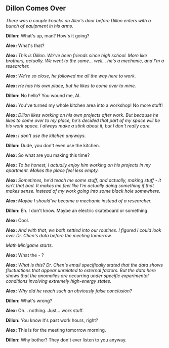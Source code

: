 Dillon Comes Over
---
*There was a couple knocks on Alex's door before Dillon enters with a bunch of equipment in his arms.*

**Dillon:** What's up, man? How's it going?

**Alex:** What's that?

**Alex:** *This is Dillon. We've been friends since high school. More like brothers, actually. We went to the same... well... he's a mechanic, and I'm a researcher.*

**Alex:** *We're so close, he followed me all the way here to work.*

**Alex:** *He has his own place, but he likes to come over to mine.*

**Dillon:** No hello? You wound me, Al.

**Alex:** You've turned my whole kitchen area into a workshop! No more stuff!

**Alex:** *Dillon likes working on his own projects after work. But because he likes to come over to my place, he's decided that part of my space will be his work space. I always make a stink about it, but I don't really care.*

**Alex:** *I don't use the kitchen anyways.*

**Dillon:** Dude, you don't even use the kitchen.

**Alex:** So what are you making this time?

**Alex:** *To be honest, I actually enjoy him working on his projects in my apartment. Makes the place feel less empty.*

**Alex:** *Sometimes, he'd teach me some stuff, and actually, making stuff - it isn't that bad. It makes me feel like I'm actually doing something if that makes sense. Instead of my work going into some black hole somewhere.*

**Alex:** *Maybe I should've become a mechanic instead of a researcher.*

**Dillon:** Eh. I don't know. Maybe an electric skateboard or something.

**Alex:** Cool.

**Alex:** *And with that, we both settled into our routines. I figured I could look over Dr. Chen's data before the meeting tomorrow.*

*Math Minigame starts.*

**Alex:** What the - ?

**Alex:** *What is this? Dr. Chen's email specifically stated that the data shows fluctuations that appear unrelated to external factors. But the data here shows that the anomalies are occurring under specific experimental conditions involving extremely high-energy states.*

**Alex:** *Why did he reach such an obviously false conclusion?*

**Dillon:** What's wrong?

**Alex:** Oh... nothing. Just... work stuff.

**Dillon:** You know it's past work hours, right?

**Alex:** This is for the meeting tomorrow morning.

**Dillon:** Why bother? They don't ever listen to you anyway. 